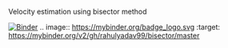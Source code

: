 Velocity estimation using bisector method


[![Binder](https://mybinder.org/badge_logo.svg)](https://mybinder.org/v2/gh/rahulyadav99/bisector/master)
.. image:: https://mybinder.org/badge_logo.svg
 :target: https://mybinder.org/v2/gh/rahulyadav99/bisector/master
